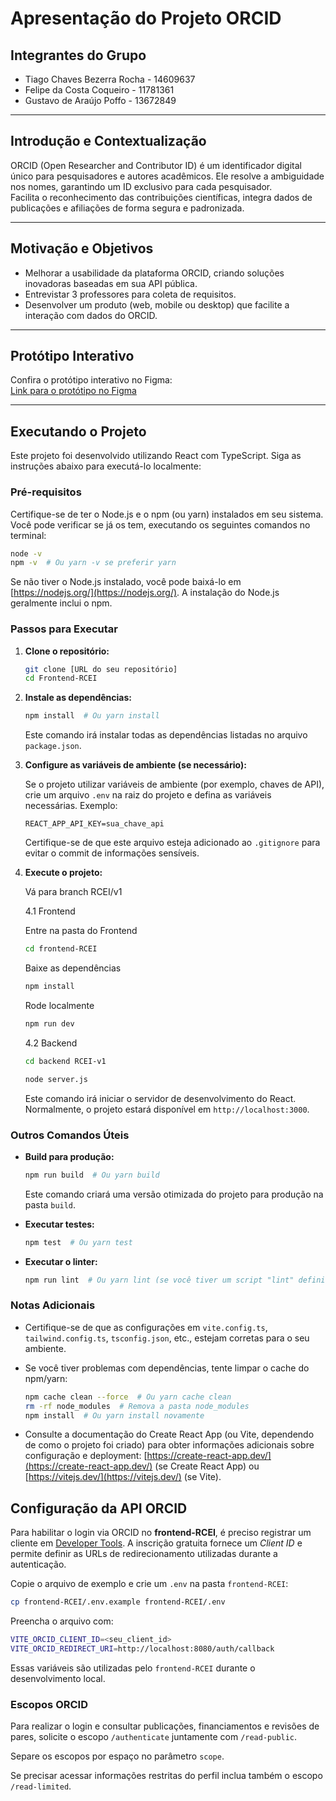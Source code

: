 # Apresentação do Projeto ORCID

## Integrantes do Grupo
- Tiago Chaves Bezerra Rocha - 14609637
- Felipe da Costa Coqueiro - 11781361
- Gustavo de Araújo Poffo - 13672849

---

## Introdução e Contextualização
ORCID (Open Researcher and Contributor ID) é um identificador digital único para pesquisadores e autores acadêmicos. Ele resolve a ambiguidade nos nomes, garantindo um ID exclusivo para cada pesquisador.  
Facilita o reconhecimento das contribuições científicas, integra dados de publicações e afiliações de forma segura e padronizada.

---

## Motivação e Objetivos
- Melhorar a usabilidade da plataforma ORCID, criando soluções inovadoras baseadas em sua API pública.
- Entrevistar 3 professores para coleta de requisitos.
- Desenvolver um produto (web, mobile ou desktop) que facilite a interação com dados do ORCID.

---

## Protótipo Interativo  
Confira o protótipo interativo no Figma:  
[Link para o protótipo no Figma](https://www.figma.com/design/zdev5naDktoL9UD3H1XAqw/RCEI-Versao-1.0.0?node-id=1-4&t=VZS7WbodEZNPjjQg-0)

---

## Executando o Projeto

Este projeto foi desenvolvido utilizando React com TypeScript.  Siga as instruções abaixo para executá-lo localmente:

### Pré-requisitos

Certifique-se de ter o Node.js e o npm (ou yarn) instalados em seu sistema.  Você pode verificar se já os tem, executando os seguintes comandos no terminal:

```bash
node -v
npm -v  # Ou yarn -v se preferir yarn
```

Se não tiver o Node.js instalado, você pode baixá-lo em [https://nodejs.org/](https://nodejs.org/).  A instalação do Node.js geralmente inclui o npm.

### Passos para Executar

1.  **Clone o repositório:**

    ```bash
    git clone [URL do seu repositório]
    cd Frontend-RCEI
    ```

2.  **Instale as dependências:**

    ```bash
    npm install  # Ou yarn install
    ```
    Este comando irá instalar todas as dependências listadas no arquivo `package.json`.

3.  **Configure as variáveis de ambiente (se necessário):**

    Se o projeto utilizar variáveis de ambiente (por exemplo, chaves de API), crie um arquivo `.env` na raiz do projeto e defina as variáveis necessárias.  Exemplo:

    ```
    REACT_APP_API_KEY=sua_chave_api
    ```

    Certifique-se de que este arquivo esteja adicionado ao `.gitignore` para evitar o commit de informações sensíveis.

4.  **Execute o projeto:**

    Vá para branch RCEI/v1

    4.1 Frontend
    
    Entre na pasta do Frontend

    ```bash
    cd frontend-RCEI
    ```

    Baixe as dependências

    ```bash
    npm install
    ```

    Rode localmente
    
    ```bash
    npm run dev
    ```

    4.2 Backend

    ```bash
    cd backend RCEI-v1
    ```

    ```bash
    node server.js
    ```

    Este comando irá iniciar o servidor de desenvolvimento do React.  Normalmente, o projeto estará disponível em `http://localhost:3000`.

### Outros Comandos Úteis

*   **Build para produção:**

    ```bash
    npm run build  # Ou yarn build
    ```
    Este comando criará uma versão otimizada do projeto para produção na pasta `build`.

*   **Executar testes:**

    ```bash
    npm test  # Ou yarn test
    ```

*   **Executar o linter:**

    ```bash
    npm run lint  # Ou yarn lint (se você tiver um script "lint" definido no package.json)
    ```

### Notas Adicionais

*   Certifique-se de que as configurações em `vite.config.ts`, `tailwind.config.ts`, `tsconfig.json`, etc., estejam corretas para o seu ambiente.
*   Se você tiver problemas com dependências, tente limpar o cache do npm/yarn:

    ```bash
    npm cache clean --force  # Ou yarn cache clean
    rm -rf node_modules  # Remova a pasta node_modules
    npm install  # Ou yarn install novamente
    ```

*   Consulte a documentação do Create React App (ou Vite, dependendo de como o projeto foi criado) para obter informações adicionais sobre configuração e deployment: [https://create-react-app.dev/](https://create-react-app.dev/) (se Create React App) ou [https://vitejs.dev/](https://vitejs.dev/) (se Vite).


## Configuração da API ORCID

Para habilitar o login via ORCID no **frontend-RCEI**, é preciso registrar um cliente em [Developer Tools](https://orcid.org/developer-tools). A inscrição gratuita fornece um *Client ID* e permite definir as URLs de redirecionamento utilizadas durante a autenticação.

Copie o arquivo de exemplo e crie um `.env` na pasta `frontend-RCEI`:

```bash
cp frontend-RCEI/.env.example frontend-RCEI/.env
```

Preencha o arquivo com:

```bash
VITE_ORCID_CLIENT_ID=<seu_client_id>
VITE_ORCID_REDIRECT_URI=http://localhost:8080/auth/callback
```

Essas variáveis são utilizadas pelo `frontend-RCEI` durante o desenvolvimento local.

### Escopos ORCID

Para realizar o login e consultar publicações, financiamentos e revisões de pares,
solicite o escopo `/authenticate` juntamente com `/read-public`.

Separe os escopos por espaço no parâmetro `scope`.

Se precisar acessar informações restritas do perfil inclua também o escopo
`/read-limited`.
